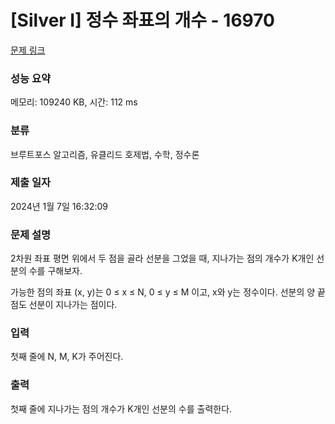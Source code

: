 # [Silver I] 정수 좌표의 개수 - 16970 

[문제 링크](https://www.acmicpc.net/problem/16970) 

### 성능 요약

메모리: 109240 KB, 시간: 112 ms

### 분류

브루트포스 알고리즘, 유클리드 호제법, 수학, 정수론

### 제출 일자

2024년 1월 7일 16:32:09

### 문제 설명

<p>2차원 좌표 평면 위에서 두 점을 골라 선분을 그었을 때, 지나가는 점의 개수가 K개인 선분의 수를 구해보자.</p>

<p>가능한 점의 좌표 (x, y)는 0 ≤ x ≤ N, 0 ≤ y ≤ M 이고, x와 y는 정수이다. 선분의 양 끝점도 선분이 지나가는 점이다.</p>

### 입력 

 <p>첫째 줄에 N, M, K가 주어진다.</p>

### 출력 

 <p>첫째 줄에 지나가는 점의 개수가 K개인 선분의 수를 출력한다.</p>

